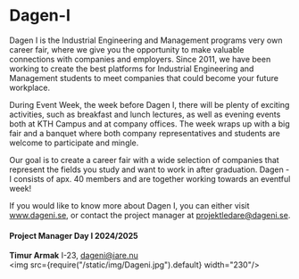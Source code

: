 # Dagen-I
Dagen I is the Industrial Engineering and Management programs very own career fair, where we give you the opportunity to make valuable connections with companies and employers. Since 2011, we have been working to create the best platforms for Industrial Engineering and Management students to meet companies that could become your future workplace.

During Event Week, the week before Dagen I, there will be plenty of exciting activities, such as breakfast and lunch lectures, as well as evening events both at KTH Campus and at company offices. The week wraps up with a big fair and a banquet where both company representatives and students are welcome to participate and mingle.

Our goal is to create a career fair with a wide selection of companies that represent the fields you study and want to work in after graduation. Dagen - I consists of apx. 40 members and are together working towards an eventful week!

If you would like to know more about Dagen I, you can either visit www.dageni.se, or contact the project manager at projektledare@dageni.se.
#### Project Manager Day I 2024/2025
__Timur Armak__ I-23, dageni@iare.nu    
<img src={require("/static/img/Dageni.jpg").default} width="230"/>
